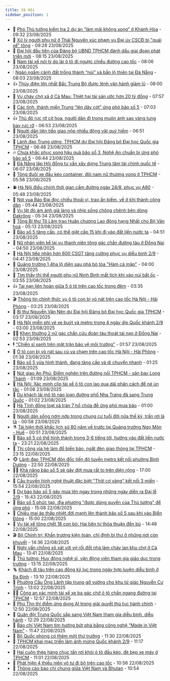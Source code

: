 ```yaml
---
title: Xã Hội
sidebar_position: 1
---
```


<!-- dantri-xa-hoi:START -->
- 🫣 [Phó Thủ tướng kiểm tra 2 dự án “làm mãi không xong” ở Khánh Hòa](https://dantri.com.vn/xa-hoi/pho-thu-tuong-kiem-tra-2-du-an-lam-mai-khong-xong-o-khanh-hoa-20250823155652684.htm) - 09:32 23/08/2025
- 💼 [Xử lý người phụ nữ ở Thái Nguyên xúc phạm vụ Đại úy CSCĐ bị &quot;quái xế&quot; tông](https://dantri.com.vn/xa-hoi/xu-ly-nguoi-phu-nu-o-thai-nguyen-xuc-pham-vu-dai-uy-cscd-bi-quai-xe-tong-20250823161543265.htm) - 09:28 23/08/2025
- 🎊 [Đại hội đầu tiên của Đảng bộ UBND TPHCM đánh dấu giai đoạn phát triển mới](https://dantri.com.vn/xa-hoi/dai-hoi-dau-tien-cua-dang-bo-ubnd-tphcm-danh-dau-giai-doan-phat-trien-moi-20250823145910062.htm) - 08:15 23/08/2025
- 🙉 [Nam tài xế nói lý do lái ô tô đi ngược chiều đường cao tốc](https://dantri.com.vn/xa-hoi/nam-tai-xe-noi-ly-do-lai-o-to-di-nguoc-chieu-duong-cao-toc-20250823150229269.htm) - 08:06 23/08/2025
- 🕯 [Ngán ngẩm cảnh đất trống thành “núi” xà bần lộ thiên tại Đà Nẵng](https://dantri.com.vn/xa-hoi/ngan-ngam-canh-dat-trong-thanh-nui-xa-ban-lo-thien-tai-da-nang-20250823144458016.htm) - 08:03 23/08/2025
- 👍 [Thủy điện lớn nhất Bắc Trung Bộ được lệnh vận hành giảm lũ](https://dantri.com.vn/xa-hoi/thuy-dien-lon-nhat-bac-trung-bo-duoc-lenh-van-hanh-giam-lu-20250823141931122.htm) - 08:00 23/08/2025
- 🤖 [Vụ cháy chợ xã ở Cà Mau: Thiệt hại tài sản ước hơn 20 tỷ đồng](https://dantri.com.vn/xa-hoi/vu-chay-cho-xa-o-ca-mau-thiet-hai-tai-san-uoc-hon-20-ty-dong-20250823134920732.htm) - 07:57 23/08/2025
- 🙉 [Các tỉnh, thành miền Trung “lên dây cót” ứng phó bão số 5](https://dantri.com.vn/xa-hoi/cac-tinh-thanh-mien-trung-len-day-cot-ung-pho-bao-so-5-20250823133809915.htm) - 07:03 23/08/2025
- 👍 [Thủ đô rực rỡ cờ hoa, người dân đi trong muôn ánh sao vàng tung bay rực rỡ](https://dantri.com.vn/xa-hoi/thu-do-ruc-ro-co-hoa-nguoi-dan-di-trong-muon-anh-sao-vang-tung-bay-ruc-ro-20250823133150133.htm) - 06:53 23/08/2025
- 🗽 [Người dân liên tiếp giao nộp nhiều động vật quý hiếm](https://dantri.com.vn/xa-hoi/nguoi-dan-lien-tiep-giao-nop-nhieu-dong-vat-quy-hiem-20250823132625034.htm) - 06:51 23/08/2025
- 🗽 [Lãnh đạo Trung ương, TPHCM dự Đại hội Đảng bộ Đại học Quốc gia TPHCM](https://dantri.com.vn/xa-hoi/lanh-dao-trung-uong-tphcm-du-dai-hoi-dang-bo-dai-hoc-quoc-gia-tphcm-20250823125148604.htm) - 06:48 23/08/2025
- 🔥 [Chưa khắc phục xong hậu quả bão số 3, Nghệ An chuẩn bị ứng phó bão số 5](https://dantri.com.vn/xa-hoi/chua-khac-phuc-xong-hau-qua-bao-so-3-nghe-an-chuan-bi-ung-pho-bao-so-5-20250823131308036.htm) - 06:44 23/08/2025
- 🦒 [Đà Nẵng lập Hội đồng tư vấn xây dựng Trung tâm tài chính quốc tế](https://dantri.com.vn/xa-hoi/da-nang-lap-hoi-dong-tu-van-xay-dung-trung-tam-tai-chinh-quoc-te-20250823104450274.htm) - 06:07 23/08/2025
- 🧐 [Tông đuôi xe đầu kéo container, đôi nam nữ thương vong ở TPHCM](https://dantri.com.vn/xa-hoi/tong-duoi-xe-dau-keo-container-doi-nam-nu-thuong-vong-o-tphcm-20250823124412030.htm) - 05:56 23/08/2025
- ⛽️ [Hà Nội điều chỉnh thời gian cấm đường ngày 24/8, phục vụ A80](https://dantri.com.vn/xa-hoi/ha-noi-dieu-chinh-thoi-gian-cam-duong-ngay-248-phuc-vu-a80-20250823124105428.htm) - 05:48 23/08/2025
- 🚀 [Nơi vua Bảo Đại đọc chiếu thoái vị, trao ấn kiếm, về ở khi thành công dân](https://dantri.com.vn/xa-hoi/noi-vua-bao-dai-doc-chieu-thoai-vi-trao-an-kiem-ve-o-khi-thanh-cong-dan-20250823074104580.htm) - 05:44 23/08/2025
- 🦒 [Vụ lật đò ám ảnh già làng và nhịp sống chông chênh bên dòng Đakrông](https://dantri.com.vn/xa-hoi/vu-lat-do-am-anh-gia-lang-va-nhip-song-chong-chenh-ben-dong-dakrong-20250822165322727.htm) - 05:34 23/08/2025
- 🦅 [Tổng Bí thư Tô Lâm trao Huân chương Lao động hạng Nhất cho Bộ Văn hoá](https://dantri.com.vn/xa-hoi/tong-bi-thu-to-lam-trao-huan-chuong-lao-dong-hang-nhat-cho-bo-van-hoa-20250823111302023.htm) - 05:13 23/08/2025
- 🚀 [Bão số 5 tăng cấp, có thể giật cấp 15 khi đi vào đất liền nước ta](https://dantri.com.vn/xa-hoi/bao-so-5-tang-cap-co-the-giat-cap-15-khi-di-vao-dat-lien-nuoc-ta-20250823115033620.htm) - 04:51 23/08/2025
- 🦅 [Nữ nhân viên kể lại vụ thanh niên tông gác chắn đường tàu ở Đồng Nai](https://dantri.com.vn/xa-hoi/nu-nhan-vien-ke-lai-vu-thanh-nien-tong-gac-chan-duong-tau-o-dong-nai-20250823114158759.htm) - 04:50 23/08/2025
- 🤠 [Hà Nội tiếp nhận hơn 600 CSGT tăng cường phục vụ diễu binh 2/9](https://dantri.com.vn/xa-hoi/ha-noi-tiep-nhan-hon-600-csgt-tang-cuong-phuc-vu-dieu-binh-29-20250823113512279.htm) - 04:41 23/08/2025
- 💄 [Quảng trường 1,4ha lộ diện sau phá bỏ tòa &quot;Hàm cá mập&quot;](https://dantri.com.vn/xa-hoi/quang-truong-14ha-lo-dien-sau-pha-bo-toa-ham-ca-map-20250823103120303.htm) - 04:00 23/08/2025
- 🥷 [Tìm thấy thi thể người phụ nữ Ninh Bình mất tích khi vào núi bắt ốc](https://dantri.com.vn/xa-hoi/tim-thay-thi-the-nguoi-phu-nu-ninh-binh-mat-tich-khi-vao-nui-bat-oc-20250823102733083.htm) - 03:55 23/08/2025
- 👍 [Tai nạn liên hoàn giữa 5 ô tô trên cao tốc trong đêm](https://dantri.com.vn/xa-hoi/tai-nan-lien-hoan-giua-5-o-to-tren-cao-toc-trong-dem-20250823103201406.htm) - 03:35 23/08/2025
- 🎬 [Thông tin chính thức vụ ô tô con bị vò nát trên cao tốc Hà Nội - Hải Phòng](https://dantri.com.vn/xa-hoi/thong-tin-chinh-thuc-vu-o-to-con-bi-vo-nat-tren-cao-toc-ha-noi-hai-phong-20250823102106548.htm) - 03:25 23/08/2025
- 🦒 [Bí thư Nguyễn Văn Nên dự Đại hội Đảng bộ Đại học Quốc gia TPHCM](https://dantri.com.vn/xa-hoi/bi-thu-nguyen-van-nen-du-dai-hoi-dang-bo-dai-hoc-quoc-gia-tphcm-20250823093609475.htm) - 03:17 23/08/2025
- 🌊 [Hà Nội miễn phí vé xe buýt và metro trong 4 ngày dịp Quốc khánh 2/9](https://dantri.com.vn/xa-hoi/ha-noi-mien-phi-ve-xe-buyt-va-metro-trong-4-ngay-dip-quoc-khanh-29-20250823095800117.htm) - 03:00 23/08/2025
- 🧑‍💻 [Khen thưởng 2 nữ gác chắn cứu đoàn tàu thoát tai nạn ở Đồng Nai](https://dantri.com.vn/xa-hoi/khen-thuong-2-nu-gac-chan-cuu-doan-tau-thoat-tai-nan-o-dong-nai-20250823094650988.htm) - 02:53 23/08/2025
- 🕴 [“Chiến sĩ xanh trên mặt trận bảo vệ môi trường”](https://dantri.com.vn/xa-hoi/chien-si-xanh-tren-mat-tran-bao-ve-moi-truong-20250823083945167.htm) - 01:57 23/08/2025
- 🤔 [Ô tô con bị vò nát sau cú va chạm trên cao tốc Hà Nội - Hải Phòng](https://dantri.com.vn/xa-hoi/o-to-con-bi-vo-nat-sau-cu-va-cham-tren-cao-toc-ha-noi-hai-phong-20250823083148793.htm) - 01:38 23/08/2025
- 💄 [Bão số 5 vừa hình thành, đang tăng cấp và di chuyển nhanh](https://dantri.com.vn/xa-hoi/bao-so-5-vua-hinh-thanh-dang-tang-cap-va-di-chuyen-nhanh-20250823082256974.htm) - 01:25 23/08/2025
- 🧠 [Nút giao An Phú: Điểm nghẽn trên đường nối TPHCM - sân bay Long Thành](https://dantri.com.vn/xa-hoi/nut-giao-an-phu-diem-nghen-tren-duong-noi-tphcm-san-bay-long-thanh-20250822165455669.htm) - 01:09 23/08/2025
- 🦣 [Hà Nội: Xác minh clip tài xế ô tô con lao qua dải phân cách để né ùn tắc](https://dantri.com.vn/xa-hoi/ha-noi-xac-minh-clip-tai-xe-o-to-con-lao-qua-dai-phan-cach-de-ne-un-tac-20250823080338080.htm) - 01:08 23/08/2025
- 💫 [Du khách lái mô tô náo loạn đường phố Nha Trang đã sang Trung Quốc](https://dantri.com.vn/xa-hoi/du-khach-lai-mo-to-nao-loan-duong-pho-nha-trang-da-sang-trung-quoc-20250823075345593.htm) - 01:02 23/08/2025
- 🚀 [Hà Tĩnh đồng loạt xả tràn 7 hồ chứa để ứng phó mưa bão](https://dantri.com.vn/xa-hoi/ha-tinh-dong-loat-xa-tran-7-ho-chua-de-ung-pho-mua-bao-20250823073006278.htm) - 01:00 23/08/2025
- 🤔 [Người dân sống nơm nớp trong chung cư tuổi đời nửa thế kỷ, trần rơi lả tả](https://dantri.com.vn/xa-hoi/nguoi-dan-song-nom-nop-trong-chung-cu-tuoi-doi-nua-the-ky-tran-roi-la-ta-20250822185617161.htm) - 00:58 23/08/2025
- ⚗️ [Tái hiện thời khắc lịch sử 80 năm về trước tại Quảng trường Ngọ Môn - Huế](https://dantri.com.vn/xa-hoi/tai-hien-thoi-khac-lich-su-80-nam-ve-truoc-tai-quang-truong-ngo-mon-hue-20250823001935869.htm) - 00:51 23/08/2025
- 🫶 [Bão số 5 có thể hình thành trong 3-6 tiếng tới, hướng vào đất liền nước ta](https://dantri.com.vn/xa-hoi/bao-so-5-co-the-hinh-thanh-trong-3-6-tieng-toi-huong-vao-dat-lien-nuoc-ta-20250823060919562.htm) - 23:21 22/08/2025
- 🌮 [Thi công vỉa hè làm đổ biển báo, ngắt đèn giao thông tại TPHCM](https://dantri.com.vn/xa-hoi/thi-cong-via-he-lam-do-bien-bao-ngat-den-giao-thong-tai-tphcm-20250822203014844.htm) - 23:15 22/08/2025
- 🐵 [Lãnh đạo TPHCM đôn đốc tiến độ tuyến metro kết nối phường Bình Dương](https://dantri.com.vn/xa-hoi/lanh-dao-tphcm-don-doc-tien-do-tuyen-metro-ket-noi-phuong-binh-duong-20250822223451272.htm) - 22:50 22/08/2025
- 🧑‍🏫 [Khả năng bão số 5 sẽ gây đợt mưa rất to trên diện rộng](https://dantri.com.vn/xa-hoi/kha-nang-bao-so-5-se-gay-dot-mua-rat-to-tren-dien-rong-20250822182048072.htm) - 17:00 22/08/2025
- 💫 [Cầu truyền hình nghệ thuật đặc biệt &quot;Thời cơ vàng&quot; kết nối 3 miền](https://dantri.com.vn/xa-hoi/cau-truyen-hinh-nghe-thuat-dac-biet-thoi-co-vang-ket-noi-3-mien-20250822225007713.htm) - 15:54 22/08/2025
- 🦩 [Dự báo bão số 5 gây mưa lớn ngay trong những ngày diễn ra Đại lễ 2/9](https://dantri.com.vn/xa-hoi/du-bao-bao-so-5-gay-mua-lon-ngay-trong-nhung-ngay-dien-ra-dai-le-29-20250822222429550.htm) - 15:43 22/08/2025
- 🦄 [Bão số 5 phức tạp, địa phương &quot;được dùng quyền của Thủ tướng&quot; để ứng phó](https://dantri.com.vn/xa-hoi/bao-so-5-phuc-tap-dia-phuong-duoc-dung-quyen-cua-thu-tuong-de-ung-pho-20250822220235809.htm) - 15:08 22/08/2025
- 💂 [Chiều mai áp thấp nhiệt đới mạnh lên thành bão số 5 sau khi vào Biển Đông](https://dantri.com.vn/xa-hoi/chieu-mai-ap-thap-nhiet-doi-manh-len-thanh-bao-so-5-sau-khi-vao-bien-dong-20250822215206154.htm) - 15:00 22/08/2025
- 💄 [Vụ tài xế tông chết 18 con bò: Hai bên tự thỏa thuận đền bù](https://dantri.com.vn/xa-hoi/vu-tai-xe-tong-chet-18-con-bo-hai-ben-tu-thoa-thuan-den-bu-20250822211119760.htm) - 14:48 22/08/2025
- 🎬 [Bộ Chính trị: Khẩn trương kiện toàn, chỉ định bí thư ở những nơi còn khuyết](https://dantri.com.vn/xa-hoi/bo-chinh-tri-khan-truong-kien-toan-chi-dinh-bi-thu-o-nhung-noi-con-khuyet-20250822213110305.htm) - 14:36 22/08/2025
- 👀 [Nghi vấn chồng xô xát với vợ rồi đốt nhà làm cháy lan khu chợ ở Cà Mau](https://dantri.com.vn/xa-hoi/nghi-van-chong-xo-xat-voi-vo-roi-dot-nha-lam-chay-lan-khu-cho-o-ca-mau-20250822182814375.htm) - 13:41 22/08/2025
- 💃 [Thủ tướng: Huy động nghệ sĩ, vận động viên tham gia giáo dục trong trường](https://dantri.com.vn/xa-hoi/thu-tuong-huy-dong-nghe-si-van-dong-vien-tham-gia-giao-duc-trong-truong-20250822200647969.htm) - 13:15 22/08/2025
- 🪜 [Khách đi tàu trên cao đông kỷ lục trong ngày hợp luyện diễu binh ở Ba Đình](https://dantri.com.vn/xa-hoi/khach-di-tau-tren-cao-dong-ky-luc-trong-ngay-hop-luyen-dieu-binh-o-ba-dinh-20250822195756236.htm) - 13:10 22/08/2025
- 📝 [Phường Cầu Ông Lãnh tập trung gỡ vướng cho khu tứ giác Nguyễn Cư Trinh](https://dantri.com.vn/xa-hoi/phuong-cau-ong-lanh-tap-trung-go-vuong-cho-khu-tu-giac-nguyen-cu-trinh-20250822192037253.htm) - 13:02 22/08/2025
- 🧑‍💻 [Công an xác minh tài xế xe ba gác chở ô tô chắn ngang đường tại TPHCM](https://dantri.com.vn/xa-hoi/cong-an-xac-minh-tai-xe-xe-ba-gac-cho-o-to-chan-ngang-duong-tai-tphcm-20250822191901397.htm) - 12:57 22/08/2025
- 👺 [Phú Thọ thí điểm ứng dụng AI trong giải quyết thủ tục hành chính](https://dantri.com.vn/xa-hoi/phu-tho-thi-diem-ung-dung-ai-trong-giai-quyet-thu-tuc-hanh-chinh-20250822194106223.htm) - 12:50 22/08/2025
- 🌮 [Quân đội Trung Quốc sắp sang Việt Nam tham gia diễu binh, diễu hành](https://dantri.com.vn/xa-hoi/quan-doi-trung-quoc-sap-sang-viet-nam-tham-gia-dieu-binh-dieu-hanh-20250822191222536.htm) - 12:29 22/08/2025
- 🤭 [Báo chí Việt Nam tìm hướng bứt phá bằng công nghệ “Made in Việt Nam”](https://dantri.com.vn/xa-hoi/bao-chi-viet-nam-tim-huong-but-pha-bang-cong-nghe-made-in-viet-nam-20250822183944806.htm) - 11:47 22/08/2025
- 💪 [Bộ Quốc phòng có thêm một thứ trưởng](https://dantri.com.vn/xa-hoi/bo-quoc-phong-co-them-mot-thu-truong-20250822181845712.htm) - 11:30 22/08/2025
- 🧰 [TPHCM khai mạc triển lãm ảnh mừng Quốc khánh 2/9](https://dantri.com.vn/xa-hoi/tphcm-khai-mac-trien-lam-anh-mung-quoc-khanh-29-20250822115145586.htm) - 11:17 22/08/2025
- 🤡 [Hai cuộn thép hàng chục tấn rơi khỏi ô tô đầu kéo, đè bẹp xe máy ở TPHCM](https://dantri.com.vn/xa-hoi/hai-cuon-thep-hang-chuc-tan-roi-khoi-o-to-dau-keo-de-bep-xe-may-o-tphcm-20250822170313388.htm) - 11:01 22/08/2025
- 🦆 [Phát hiện 4 thiếu niên vô tư đi bộ trên cao tốc](https://dantri.com.vn/xa-hoi/phat-hien-4-thieu-nien-vo-tu-di-bo-tren-cao-toc-20250822174515427.htm) - 10:56 22/08/2025
- 🦍 [Thông cáo báo chí chung giữa Việt Nam và Bhutan](https://dantri.com.vn/xa-hoi/thong-cao-bao-chi-chung-giua-viet-nam-va-bhutan-20250822173600930.htm) - 10:54 22/08/2025<!-- dantri-xa-hoi:END -->
